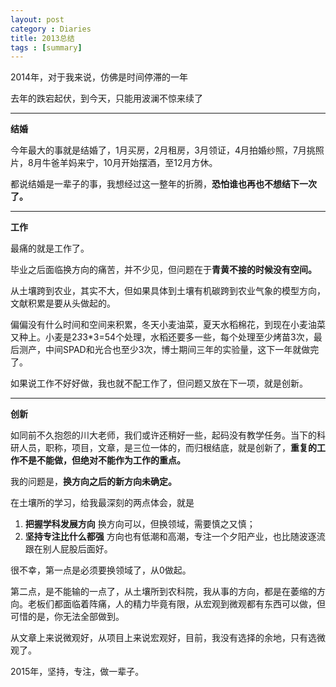 ```yaml
---
layout: post
category : Diaries
title: 2013总结
tags : [summary]
---
```




2014年，对于我来说，仿佛是时间停滞的一年

去年的跌宕起伏，到今天，只能用波澜不惊来续了

---

**结婚**

今年最大的事就是结婚了，1月买房，2月租房，3月领证，4月拍婚纱照，7月挑照片，8月牛爸羊妈来宁，10月开始摆酒，至12月方休。

都说结婚是一辈子的事，我想经过这一整年的折腾，**恐怕谁也再也不想结下一次了。**



---

**工作**

最痛的就是工作了。

毕业之后面临换方向的痛苦，并不少见，但问题在于**青黄不接的时候没有空间。**

从土壤跨到农业，其实不大，但如果具体到土壤有机碳跨到农业气象的模型方向，文献积累是要从头做起的。

偏偏没有什么时间和空间来积累，冬天小麦油菜，夏天水稻棉花，到现在小麦油菜又种上。小麦是2*3*3*3=54个处理，水稻还要多一些，每个处理至少烤苗3次，最后测产，中间SPAD和光合也至少3次，博士期间三年的实验量，这下一年就做完了。

如果说工作不好好做，我也就不配工作了，但问题又放在下一项，就是创新。

---

**创新**

如同前不久抱怨的川大老师，我们或许还稍好一些，起码没有教学任务。当下的科研人员，职称，项目，文章，是三位一体的，而归根结底，就是创新了，**重复的工作不是不能做，但绝对不能作为工作的重点。**

我的问题是，**换方向之后的新方向未确定。**

在土壤所的学习，给我最深刻的两点体会，就是

1. **把握学科发展方向**  换方向可以，但换领域，需要慎之又慎；
2. **坚持专注比什么都强**  方向也有低潮和高潮，专注一个夕阳产业，也比随波逐流跟在别人屁股后面好。

很不幸，第一点是必须要换领域了，从0做起。

第二点，是不能输的一点了，从土壤所到农科院，我从事的方向，都是在萎缩的方向。老板们都面临着阵痛，人的精力毕竟有限，从宏观到微观都有东西可以做，但可惜的是，你无法全部做到。

从文章上来说微观好，从项目上来说宏观好，目前，我没有选择的余地，只有选微观了。

2015年，坚持，专注，做一辈子。














